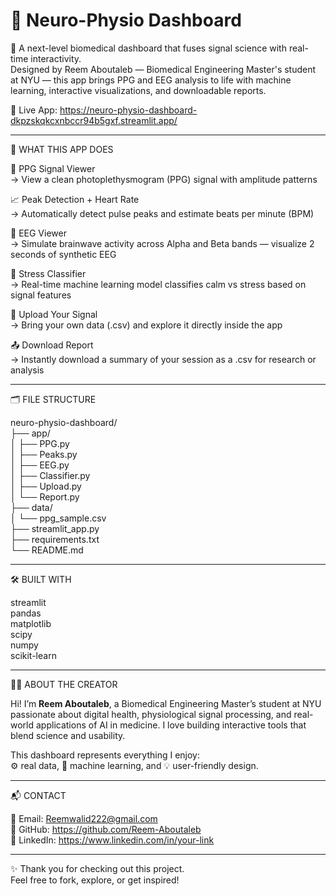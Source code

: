 # 🧠 Neuro-Physio Dashboard

🚀 A next-level biomedical dashboard that fuses signal science with real-time interactivity.  
Designed by Reem Aboutaleb — Biomedical Engineering Master's student at NYU — this app brings PPG and EEG analysis to life with machine learning, interactive visualizations, and downloadable reports.

🔗 Live App: https://neuro-physio-dashboard-dkpzskqkcxnbccr94b5gxf.streamlit.app/


---

🎯 WHAT THIS APP DOES

💓 PPG Signal Viewer  
→ View a clean photoplethysmogram (PPG) signal with amplitude patterns

📈 Peak Detection + Heart Rate  
→ Automatically detect pulse peaks and estimate beats per minute (BPM)

🧠 EEG Viewer  
→ Simulate brainwave activity across Alpha and Beta bands — visualize 2 seconds of synthetic EEG

🔬 Stress Classifier  
→ Real-time machine learning model classifies calm vs stress based on signal features

📂 Upload Your Signal  
→ Bring your own data (.csv) and explore it directly inside the app

📤 Download Report  
→ Instantly download a summary of your session as a .csv for research or analysis

---

🗂️ FILE STRUCTURE

neuro-physio-dashboard/  
├── app/  
│   ├── PPG.py  
│   ├── Peaks.py  
│   ├── EEG.py  
│   ├── Classifier.py  
│   ├── Upload.py  
│   └── Report.py  
├── data/  
│   └── ppg_sample.csv  
├── streamlit_app.py  
├── requirements.txt  
└── README.md

---

🛠️ BUILT WITH

streamlit  
pandas  
matplotlib  
scipy  
numpy  
scikit-learn

---

👩‍🔬 ABOUT THE CREATOR

Hi! I’m **Reem Aboutaleb**, a Biomedical Engineering Master’s student at NYU passionate about digital health, physiological signal processing, and real-world applications of AI in medicine. I love building interactive tools that blend science and usability.

This dashboard represents everything I enjoy:  
⚙️ real data, 🤖 machine learning, and 💡 user-friendly design.

---

📬 CONTACT

📧 Email: Reemwalid222@gmail.com  
🔗 GitHub: https://github.com/Reem-Aboutaleb  
💼 LinkedIn: https://www.linkedin.com/in/your-link

---

✨ Thank you for checking out this project.  
Feel free to fork, explore, or get inspired!



